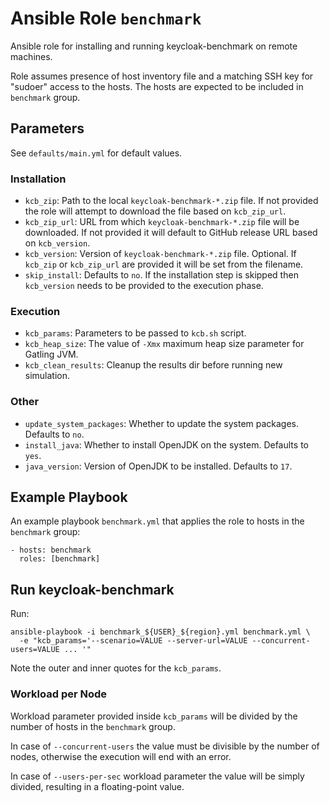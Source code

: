 # Ansible Role `benchmark`

Ansible role for installing and running keycloak-benchmark on remote machines.

Role assumes presence of host inventory file and a matching SSH key for "sudoer" access to the hosts.
The hosts are expected to be included in `benchmark` group.

## Parameters

See `defaults/main.yml` for default values.

### Installation
- `kcb_zip`: Path to the local `keycloak-benchmark-*.zip` file.
If not provided the role will attempt to download the file based on `kcb_zip_url`.
- `kcb_zip_url`: URL from which `keycloak-benchmark-*.zip` file will be downloaded. 
If not provided it will default to GitHub release URL based on `kcb_version`.
- `kcb_version`: Version of `keycloak-benchmark-*.zip` file. Optional.
If `kcb_zip` or `kcb_zip_url` are provided it will be set from the filename.
- `skip_install`: Defaults to `no`. If the installation step is skipped 
then `kcb_version` needs to be provided to the execution phase.

### Execution
- `kcb_params`: Parameters to be passed to `kcb.sh` script.
- `kcb_heap_size`: The value of `-Xmx` maximum heap size parameter for Gatling JVM.
- `kcb_clean_results`: Cleanup the results dir before running new simulation.

### Other
- `update_system_packages`: Whether to update the system packages. Defaults to `no`.
- `install_java`: Whether to install OpenJDK on the system. Defaults to `yes`.
- `java_version`: Version of OpenJDK to be installed. Defaults to `17`.


## Example Playbook

An example playbook `benchmark.yml` that applies the role to hosts in the `benchmark` group:
```
- hosts: benchmark
  roles: [benchmark]
```

## Run keycloak-benchmark

Run:
```
ansible-playbook -i benchmark_${USER}_${region}.yml benchmark.yml \
  -e "kcb_params='--scenario=VALUE --server-url=VALUE --concurrent-users=VALUE ... '"
```

Note the outer and inner quotes for the `kcb_params`.

### Workload per Node

Workload parameter provided inside `kcb_params` will be divided by the number 
of hosts in the `benchmark` group.

In case of `--concurrent-users` the value must be divisible by the number of nodes, 
otherwise the execution will end with an error.

In case of `--users-per-sec` workload parameter the value will be simply divided, 
resulting in a floating-point value.

